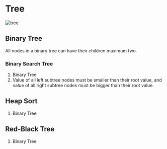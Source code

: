 # Tree
![tree](https://github.com/reruo321/CPP-Self-Study/assets/48712088/65727cef-1156-4684-9482-43080d3067e8)

## Binary Tree
All nodes in a binary tree can have their children maximum two.
### Binary Search Tree
1. Binary Tree
2. Value of all left subtree nodes must be smaller than their root value, and value of all right subtree nodes must be bigger than their root value.
## Heap Sort
1. Binary Tree
## Red-Black Tree
1. Binary Tree
